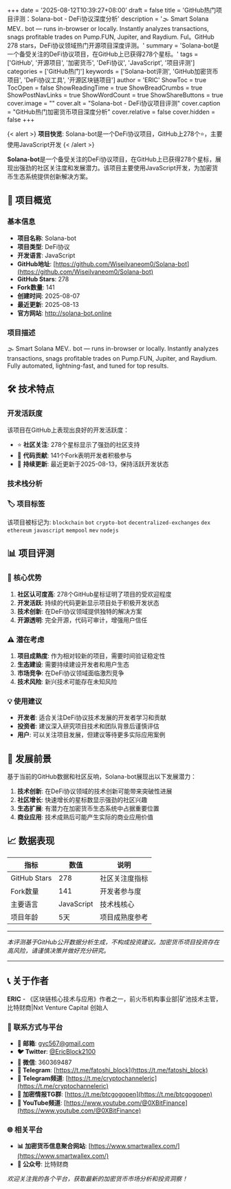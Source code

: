+++
date = '2025-08-12T10:39:27+08:00'
draft = false
title = 'GitHub热门项目评测：Solana-bot - DeFi协议深度分析'
description = '🌫 Smart Solana MEV.. bot — runs in-browser or locally. Instantly analyzes transactions, snags profitable trades on Pump.FUN, Jupiter, and Raydium. Ful。GitHub 278 stars，DeFi协议领域热门开源项目深度评测。'
summary = 'Solana-bot是一个备受关注的DeFi协议项目，在GitHub上已获得278个星标。'
tags = ['GitHub', '开源项目', '加密货币', 'DeFi协议', 'JavaScript', '项目评测']
categories = ['GitHub热门']
keywords = ['Solana-bot评测', 'GitHub加密货币项目', 'DeFi协议工具', '开源区块链项目']
author = 'ERIC'
ShowToc = true
TocOpen = false
ShowReadingTime = true
ShowBreadCrumbs = true
ShowPostNavLinks = true
ShowWordCount = true
ShowShareButtons = true
cover.image = ""
cover.alt = "Solana-bot - DeFi协议项目评测"
cover.caption = "GitHub热门加密货币项目深度分析"
cover.relative = false
cover.hidden = false
+++

{< alert >}
**项目快览**: Solana-bot是一个DeFi协议项目，GitHub上278个⭐，主要使用JavaScript开发
{< /alert >}

**Solana-bot**是一个备受关注的DeFi协议项目，在GitHub上已获得278个星标，展现出强劲的社区关注度和发展潜力。该项目主要使用JavaScript开发，为加密货币生态系统提供创新解决方案。

## 🎯 项目概览

### 基本信息
- **项目名称**: Solana-bot
- **项目类型**: DeFi协议
- **开发语言**: JavaScript
- **GitHub地址**: [https://github.com/Wiseilvaneom0/Solana-bot](https://github.com/Wiseilvaneom0/Solana-bot)
- **GitHub Stars**: 278
- **Fork数量**: 141
- **创建时间**: 2025-08-07
- **最近更新**: 2025-08-13
- **官方网站**: http://solana-bot.online

### 项目描述
🌫 Smart Solana MEV.. bot — runs in-browser or locally. Instantly analyzes transactions, snags profitable trades on Pump.FUN, Jupiter, and Raydium. Fully automated, lightning-fast, and tuned for top results.

## 🛠️ 技术特点

### 开发活跃度
该项目在GitHub上表现出良好的开发活跃度：
- ⭐ **社区关注**: 278个星标显示了强劲的社区支持
- 🔄 **代码贡献**: 141个Fork表明开发者积极参与
- 📅 **持续更新**: 最近更新于2025-08-13，保持活跃开发状态

### 技术栈分析

### 🏷️ 项目标签
该项目被标记为: `blockchain` `bot` `crypto-bot` `decentralized-exchanges` `dex` `ethereum` `javascript` `mempool` `mev` `nodejs`


## 📊 项目评测

### 🎯 核心优势
1. **社区认可度高**: 278个GitHub星标证明了项目的受欢迎程度
2. **开发活跃**: 持续的代码更新显示项目处于积极开发状态
3. **技术创新**: 在DeFi协议领域提供独特的解决方案
4. **开源透明**: 完全开源，代码可审计，增强用户信任

### ⚠️ 潜在考虑
1. **项目成熟度**: 作为相对较新的项目，需要时间验证稳定性
2. **生态建设**: 需要持续建设开发者和用户生态
3. **市场竞争**: 在DeFi协议领域面临激烈竞争
4. **技术风险**: 新兴技术可能存在未知风险

### 💡 使用建议
- **开发者**: 适合关注DeFi协议技术发展的开发者学习和贡献
- **投资者**: 建议深入研究项目技术和团队背景后谨慎评估
- **用户**: 可以关注项目发展，但建议等待更多实际应用案例

## 🔮 发展前景

基于当前的GitHub数据和社区反响，Solana-bot展现出以下发展潜力：

1. **技术创新**: 在DeFi协议领域的技术创新可能带来突破性进展
2. **社区增长**: 快速增长的星标数显示强劲的社区兴趣
3. **生态扩展**: 有潜力在加密货币生态系统中占据重要位置
4. **商业应用**: 技术成熟后可能产生实际的商业应用价值

## 📈 数据表现

| 指标 | 数值 | 说明 |
|------|------|------|
| GitHub Stars | 278 | 社区关注度指标 |
| Fork数量 | 141 | 开发者参与度 |
| 主要语言 | JavaScript | 技术栈核心 |
| 项目年龄 | 5天 | 项目成熟度参考 |

---

*本评测基于GitHub公开数据分析生成，不构成投资建议。加密货币项目投资存在高风险，请谨慎决策并做好充分研究。*

---

## 📞 关于作者

**ERIC** - 《区块链核心技术与应用》作者之一，前火币机构事业部|矿池技术主管，比特财商|Nxt Venture Capital 创始人

### 🔗 联系方式与平台

- **📧 邮箱**: [gyc567@gmail.com](mailto:gyc567@gmail.com)
- **🐦 Twitter**: [@EricBlock2100](https://twitter.com/EricBlock2100)
- **💬 微信**: 360369487
- **📱 Telegram**: [https://t.me/fatoshi_block](https://t.me/fatoshi_block)
- **📢 Telegram频道**: [https://t.me/cryptochanneleric](https://t.me/cryptochanneleric)
- **👥 加密情报TG群**: [https://t.me/btcgogopen](https://t.me/btcgogopen)
- **🎥 YouTube频道**: [https://www.youtube.com/@0XBitFinance](https://www.youtube.com/@0XBitFinance)

### 🌐 相关平台

- **📊 加密货币信息聚合网站**: [https://www.smartwallex.com/](https://www.smartwallex.com/)
- **📖 公众号**: 比特财商

*欢迎关注我的各个平台，获取最新的加密货币市场分析和投资洞察！*
